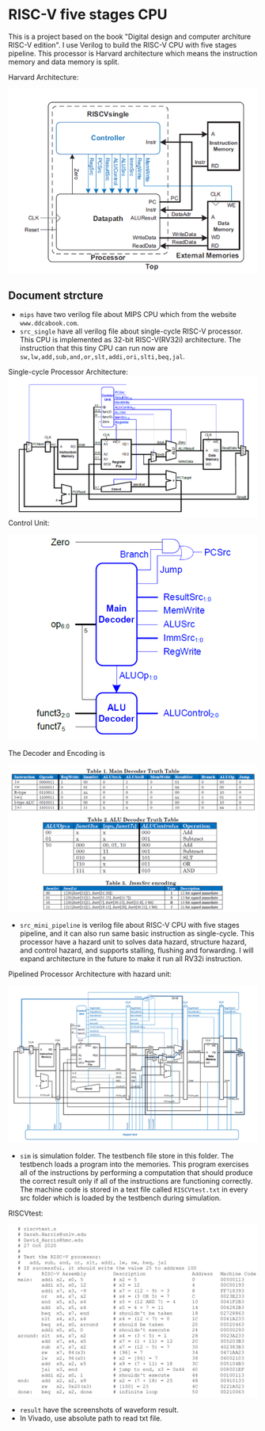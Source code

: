 # RISC-V five stages CPU
This is a project based on the book "Digital design and computer architure RISC-V edition".
I use Verilog to build the RISC-V CPU with five stages pipeline. This processor is Harvard architecture which means the instruction memory and data memory is split.

Harvard Architecture:

![Harvard Architecture](figure/archi.png)
## Document strcture
- `mips` have two verilog file about MIPS CPU which from the website `www.ddcabook.com`.
- `src_single` have all verilog file about single-cycle RISC-V processor. This CPU is implemented as 32-bit RISC-V(RV32i) architecture. The instruction that this tiny CPU can run now are `sw,lw,add,sub,and,or,slt,addi,ori,slti,beq,jal`.

Single-cycle Processor Architecture:
![Single-cycle Processor Architecture](figure/single_cycle.png)
Control Unit:

![Control Unit](figure/single_control.png)

The Decoder and Encoding is 

![Decoder and Encoding](figure/encoding.png)
- `src_mini_pipeline` is verilog file about RISC-V CPU with five stages pipeline, and it can also run same basic instruction as single-cycle. This processor have a hazard unit to solves data hazard, structure hazard, and control hazard, and supports stalling, flushing and forwarding. I will expand architecture in the future to make it run all RV32i instruction.

Pipelined Processor Architecture with hazard unit:

![Pipelined Processor Architecture with hazard unit](figure/pipelined_processor.png)
- `sim` is simulation folder. The testbench file store in this folder. The testbench loads a program into the memories. This program exercises all of the instructions by performing a computation that should produce the correct result only if all of the instructions are functioning correctly. The machine code is stored in a text file called `RISCVtest.txt` in every src folder which is loaded by the testbench during simulation.

RISCVtest:

![RISCVtest](figure/test.png)
- `result` have the screenshots of waveform result.
- In Vivado, use absolute path to read txt file.